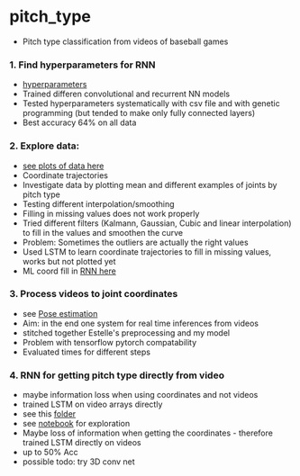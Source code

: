 # pitch_type

* Pitch type classification from videos of baseball games

### 1. Find hyperparameters for RNN 
* [hyperparameters](hyperparameter_finding)
* Trained differen convolutional and recurrent NN models
* Tested hyperparameters systematically with csv file and with genetic programming (but tended to make only fully connected layers)
* Best accuracy 64% on all data

### 2. Explore data: 
* [see plots of data here](notebooks/Evaluation.ipynb)
* Coordinate trajectories
* Investigate data by plotting mean and different examples of joints by pitch type
* Testing different interpolation/smoothing
* Filling in missing values does not work properly
* Tried different filters (Kalmann, Gaussian, Cubic and linear interpolation) to fill in the values and smoothen the curve
* Problem: Sometimes the outliers are actually the right values
* Used LSTM to learn coordinate trajectories to fill in missing values, works but not plotted yet
* ML coord fill in [RNN here](videos_to_joints/coord_fill_in.py) 

### 3. Process videos to joint coordinates
* see [Pose estimation](Pose_Estimation)
* Aim: in the end one system for real time inferences from videos
* stitched together Estelle's preprocessing and my model
* Problem with tensorflow pytorch compatability
* Evaluated times for different steps

### 4. RNN for getting pitch type directly from video
* maybe information loss when using coordinates and not videos
* trained LSTM on video arrays directly
* see this [folder](video_to_pitchtype_directly)
* see [notebook](notebooks/On_videos.ipynb) for exploration
* Maybe loss of information when getting the coordinates - therefore trained LSTM directly on videos
* up to 50% Acc
* possible todo: try 3D conv net
